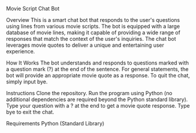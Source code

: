 Movie Script Chat Bot

Overview
This is a smart chat bot that responds to the user's questions using lines from various movie scripts. The bot is equipped with a large database of movie lines, making it capable of providing a wide range of responses that match the context of the user's inquiries. The chat bot leverages movie quotes to deliver a unique and entertaining user experience.

How It Works
The bot understands and responds to questions marked with a question mark (?) at the end of the sentence.
For general statements, the bot will provide an appropriate movie quote as a response.
To quit the chat, simply input bye.

Instructions
Clone the repository.
Run the program using Python (no additional dependencies are required beyond the Python standard library).
Type your question with a ? at the end to get a movie quote response.
Type bye to exit the chat.

Requirements
Python (Standard Library)
